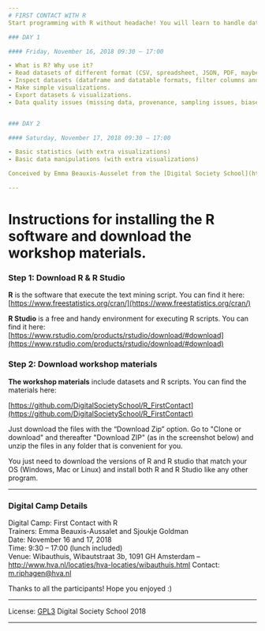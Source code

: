 ```yaml
---
# FIRST CONTACT WITH R
Start programming with R without headache! You will learn to handle datasets and make neat visualizations with just a few lines of code. Within two days, you will be able to inspect datasets, manipulate them, and plot nice graphs to show your results. We will work with datasets related to the green economy. R is a very accessible programming language, so don’t be shy!

### DAY 1

#### Friday, November 16, 2018 09:30 – 17:00

- What is R? Why use it?
- Read datasets of different format (CSV, spreadsheet, JSON, PDF, maybe more)
- Inspect datasets (dataframe and datatable formats, filter columns and rows, browse rows with loops).
- Make simple visualizations.
- Export datasets & visualizations.
- Data quality issues (missing data, provenance, sampling issues, biases)


### DAY 2

#### Saturday, November 17, 2018 09:30 – 17:00

- Basic statistics (with extra visualizations)
- Basic data manipulations (with extra visualizations)

Conceived by Emma Beauxis-Ausselet from the [Digital Society School](http://digitalsocietyschool.org) and Sjoukje Goldman from [Center for Market Insights](http://www.cmihva.nl)

---
```

# Instructions for installing the R software and download the workshop materials.

  
### Step 1: Download R & R Studio

**R** is the software that execute the text mining script. You can find it here:
[https://www.freestatistics.org/cran/](https://www.freestatistics.org/cran/)


**R Studio** is a free and handy environment for executing R scripts. You can find it here:
[https://www.rstudio.com/products/rstudio/download/#download](https://www.rstudio.com/products/rstudio/download/#download)

  
### Step 2: Download workshop materials
**The workshop materials** include datasets and R scripts. You can find the materials here:

[https://github.com/DigitalSocietySchool/R_FirstContact](https://github.com/DigitalSocietySchool/R_FirstContact)

Just download the files with the “Download Zip” option. Go to "Clone or download"  and thereafter "Download ZIP" (as in the screenshot below) and unzip the files in any folder that is convenient for you.

You just need to download the versions of R and R studio that match your OS (Windows, Mac or Linux) and install both R and R Studio like any other program.

---
### Digital Camp Details
Digital Camp: First Contact with R  
Trainers: Emma Beauxis-Aussalet and Sjoukje Goldman  
Date: November 16 and 17, 2018  
Time: 9:30 – 17:00 (lunch included)  
Venue: Wibauthuis, Wibautstraat 3b, 1091 GH Amsterdam – http://www.hva.nl/locaties/hva-locaties/wibauthuis.html
Contact: m.riphagen@hva.nl

Thanks to all the participants! Hope you enjoyed :)

---

License: [GPL3](http://www.gnu.org/copyleft/gpl.html)
Digital Society School 2018

---